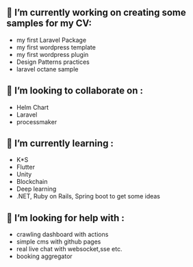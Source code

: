 ## 🔭 I’m currently working on creating some samples for my CV:

* my first Laravel Package
* my first wordpress template
* my first wordpress plugin
* Design Patterns practices
* laravel octane sample

## 👯 I’m looking to collaborate on :
- Helm Chart
- Laravel
- processmaker

## 🌱 I’m currently learning :
- K*S
- Flutter
- Unity
- Blockchain
- Deep learning
- .NET, Ruby on Rails, Spring boot to get some ideas

## 🤔 I’m looking for help with :
- crawling dashboard with actions
- simple cms with github pages
- real live chat with websocket,sse etc.
- booking aggregator 
<!--
**hmdshariati/hmdshariati** is a ✨ _special_ ✨ repository because its `README.md` (this file) appears on your GitHub profile.

Here are some ideas to get you started:

- 🔭 I’m currently working on ...
- 🌱 I’m currently learning ...
- 👯 I’m looking to collaborate on ...
- 🤔 I’m looking for help with ...
- 💬 Ask me about ...
- 📫 How to reach me: ...
- 😄 Pronouns: ...
- ⚡ Fun fact: ...
-->
